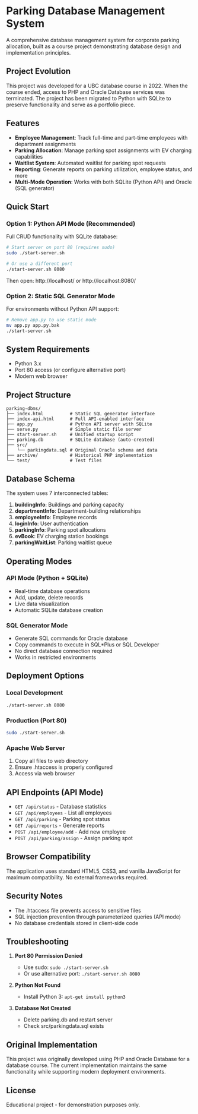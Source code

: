 # Parking Database Management System

A comprehensive database management system for corporate parking allocation, built as a course project demonstrating database design and implementation principles.

## Project Evolution

This project was developed for a UBC database course in 2022. When the course ended, access to PHP and Oracle Database services was terminated. The project has been migrated to Python with SQLite to preserve functionality and serve as a portfolio piece.

## Features

- **Employee Management**: Track full-time and part-time employees with department assignments
- **Parking Allocation**: Manage parking spot assignments with EV charging capabilities
- **Waitlist System**: Automated waitlist for parking spot requests
- **Reporting**: Generate reports on parking utilization, employee status, and more
- **Multi-Mode Operation**: Works with both SQLite (Python API) and Oracle (SQL generator)

## Quick Start

### Option 1: Python API Mode (Recommended)
Full CRUD functionality with SQLite database:

```bash
# Start server on port 80 (requires sudo)
sudo ./start-server.sh

# Or use a different port
./start-server.sh 8080
```

Then open: http://localhost/ or http://localhost:8080/

### Option 2: Static SQL Generator Mode
For environments without Python API support:

```bash
# Remove app.py to use static mode
mv app.py app.py.bak
./start-server.sh
```

## System Requirements

- Python 3.x
- Port 80 access (or configure alternative port)
- Modern web browser

## Project Structure

```
parking-dbms/
├── index.html          # Static SQL generator interface
├── index-api.html      # Full API-enabled interface
├── app.py              # Python API server with SQLite
├── serve.py            # Simple static file server
├── start-server.sh     # Unified startup script
├── parking.db          # SQLite database (auto-created)
├── src/
│   └── parkingdata.sql # Original Oracle schema and data
├── archive/            # Historical PHP implementation
└── test/               # Test files
```

## Database Schema

The system uses 7 interconnected tables:

1. **buildingInfo**: Buildings and parking capacity
2. **departmentInfo**: Department-building relationships
3. **employeeInfo**: Employee records
4. **loginInfo**: User authentication
5. **parkingInfo**: Parking spot allocations
6. **evBook**: EV charging station bookings
7. **parkingWaitList**: Parking waitlist queue

## Operating Modes

### API Mode (Python + SQLite)
- Real-time database operations
- Add, update, delete records
- Live data visualization
- Automatic SQLite database creation

### SQL Generator Mode
- Generate SQL commands for Oracle database
- Copy commands to execute in SQL*Plus or SQL Developer
- No direct database connection required
- Works in restricted environments

## Deployment Options

### Local Development
```bash
./start-server.sh 8080
```

### Production (Port 80)
```bash
sudo ./start-server.sh
```

### Apache Web Server
1. Copy all files to web directory
2. Ensure .htaccess is properly configured
3. Access via web browser

## API Endpoints (API Mode)

- `GET /api/status` - Database statistics
- `GET /api/employees` - List all employees
- `GET /api/parking` - Parking spot status
- `GET /api/reports` - Generate reports
- `POST /api/employee/add` - Add new employee
- `POST /api/parking/assign` - Assign parking spot

## Browser Compatibility

The application uses standard HTML5, CSS3, and vanilla JavaScript for maximum compatibility. No external frameworks required.

## Security Notes

- The .htaccess file prevents access to sensitive files
- SQL injection prevention through parameterized queries (API mode)
- No database credentials stored in client-side code

## Troubleshooting

1. **Port 80 Permission Denied**
   - Use sudo: `sudo ./start-server.sh`
   - Or use alternative port: `./start-server.sh 8080`

2. **Python Not Found**
   - Install Python 3: `apt-get install python3`

3. **Database Not Created**
   - Delete parking.db and restart server
   - Check src/parkingdata.sql exists

## Original Implementation

This project was originally developed using PHP and Oracle Database for a database course. The current implementation maintains the same functionality while supporting modern deployment environments.

## License

Educational project - for demonstration purposes only.